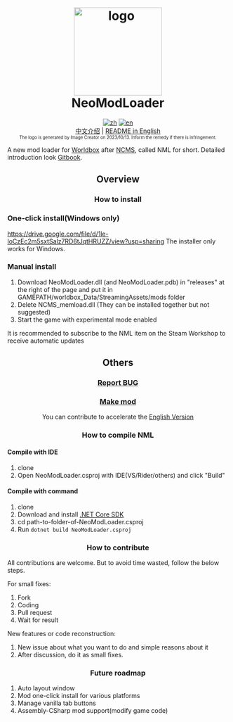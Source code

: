 ﻿<h1 align="center">
  <img src="https://raw.githubusercontent.com/WorldBoxOpenMods/ModLoader/master/resources/logo.png" alt="logo" width="200">
  <br/>
  NeoModLoader
</h1>

<p align="center">
  <a href="https://github.com/WorldBoxOpenMods/ModLoader/blob/master/README.cz.md"><img alt="zh" src="https://img.shields.io/badge/切换语言-简体中文-red.svg"></a>
  <a href="https://github.com/WorldBoxOpenMods/ModLoader/blob/master/README.md"><img alt="en" src="https://img.shields.io/badge/Change Language-English-green.svg"></a>
<br/>
      <a href="https://github.com/WorldBoxOpenMods/ModLoader/blob/master/README.cz.md">中文介绍</a>
    |
  <a href="https://github.com/WorldBoxOpenMods/ModLoader/blob/master/README.md">README in English</a>
<br/>
    <small><small>The logo is generated by Image Creator on 2023/10/13. Inform the remedy if there is infringement.</small></small>
</p>

A new mod loader for [Worldbox](http://www.superworldbox.com/) after [NCMS](https://denq04.github.io/ncms/), called NML
for short. Detailed introduction look [Gitbook](https://worldboxopenmods.gitbook.io/mod-tutorial-en).

<h2 align="center"> Overview </h2>


<h3 align="center">
    How to install
</h3>

### One-click install(Windows only)

https://drive.google.com/file/d/1le-loCzEc2m5sxtSalz7RD6tJqtHRUZZ/view?usp=sharing The installer only works for Windows.

### Manual install

1. Download NeoModLoader.dll (and NeoModLoader.pdb) in "releases" at the right of the page and put it in
   GAMEPATH/worldbox_Data/StreamingAssets/mods folder
2. Delete NCMS_memload.dll (They can be installed together but not suggested)
3. Start the game with experimental mode enabled

It is recommended to subscribe to the NML item on the Steam Workshop to receive automatic updates

<h2 align="center">Others</h2>
<h3 align="center">
<a href="https://github.com/WorldBoxOpenMods/ModLoader/issues/new?assignees=&labels=bug&projects=&template=bug-report-en.yaml&title=%5BBug%5D%3A+">
Report BUG</a>
</h3>
<h3 align="center">
<a href="https://worldboxopenmods.gitbook.io/mod-tutorial-en/make-mod/start">Make mod</a>
</h3>
<p align="center">
    You can contribute to accelerate the <a href="https://github.com/WorldBoxOpenMods/Documentation-en">English Version</a>
</p>
<h3 align="center">
    How to compile NML
</h3>

#### Compile with IDE

1. clone
2. Open NeoModLoader.csproj with IDE(VS/Rider/others) and click "Build"

#### Compile with command

1. clone
2. Download and install [.NET Core SDK](https://dotnet.microsoft.com/download)
3. cd path-to-folder-of-NeoModLoader.csproj
4. Run `dotnet build NeoModLoader.csproj`

<h3 align="center">
    How to contribute
</h3>

All contributions are welcome. But to avoid time wasted, follow the below steps.

For small fixes:

1. Fork
2. Coding
3. Pull request
4. Wait for result

New features or code reconstruction:

1. New issue about what you want to do and simple reasons about it
2. After discussion, do it as small fixes.

<h3 align="center">
    Future roadmap
</h3>

1. Auto layout window
2. Mod one-click install for various platforms
3. Manage vanilla tab buttons
4. Assembly-CSharp mod support(modify game code)